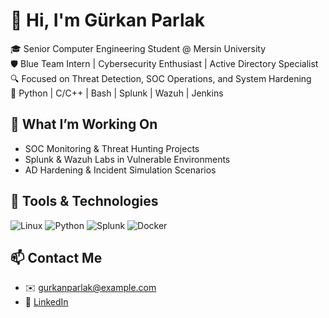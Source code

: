# 👋 Hi, I'm Gürkan Parlak

🎓 Senior Computer Engineering Student @ Mersin University  
🛡️ Blue Team Intern | Cybersecurity Enthusiast | Active Directory Specialist  
🔍 Focused on Threat Detection, SOC Operations, and System Hardening  
💬 Python | C/C++ | Bash | Splunk | Wazuh | Jenkins

## 🚀 What I’m Working On
- SOC Monitoring & Threat Hunting Projects
- Splunk & Wazuh Labs in Vulnerable Environments
- AD Hardening & Incident Simulation Scenarios

## 🧰 Tools & Technologies
![Linux](https://img.shields.io/badge/Linux-FCC624?style=flat&logo=linux&logoColor=black)
![Python](https://img.shields.io/badge/Python-3776AB?style=flat&logo=python&logoColor=white)
![Splunk](https://img.shields.io/badge/Splunk-000000?style=flat&logo=splunk&logoColor=white)
![Docker](https://img.shields.io/badge/Docker-2496ED?style=flat&logo=docker&logoColor=white)

## 📫 Contact Me
- ✉️ gurkanparlak@example.com  
- 💼 [LinkedIn](https://linkedin.com/in/...)  
